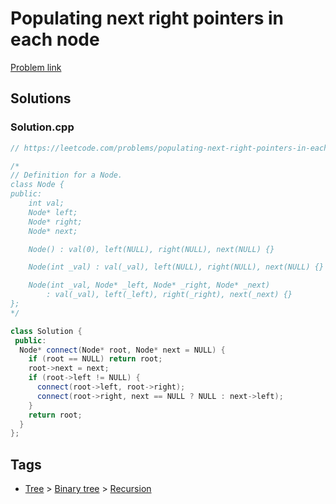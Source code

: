 # Populating next right pointers in each node

[Problem link](https://leetcode.com/problems/populating-next-right-pointers-in-each-node)

## Solutions


### Solution.cpp
```cpp
// https://leetcode.com/problems/populating-next-right-pointers-in-each-node

/*
// Definition for a Node.
class Node {
public:
    int val;
    Node* left;
    Node* right;
    Node* next;

    Node() : val(0), left(NULL), right(NULL), next(NULL) {}

    Node(int _val) : val(_val), left(NULL), right(NULL), next(NULL) {}

    Node(int _val, Node* _left, Node* _right, Node* _next)
        : val(_val), left(_left), right(_right), next(_next) {}
};
*/

class Solution {
 public:
  Node* connect(Node* root, Node* next = NULL) {
    if (root == NULL) return root;
    root->next = next;
    if (root->left != NULL) {
      connect(root->left, root->right);
      connect(root->right, next == NULL ? NULL : next->left);
    }
    return root;
  }
};
```
## Tags

* [Tree](/README.md#Tree) > [Binary tree](/README.md#Tree-Binary_tree) > [Recursion](/README.md#Tree-Binary_tree-Recursion)
